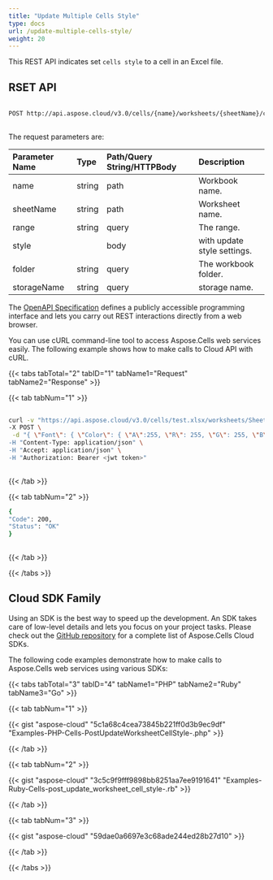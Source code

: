 ```yaml
---
title: "Update Multiple Cells Style"
type: docs
url: /update-multiple-cells-style/
weight: 20
---
```


This REST API indicates set `cells style` to a cell in an Excel file.

 
## RSET API
 
```bash
 
POST http://api.aspose.cloud/v3.0/cells/{name}/worksheets/{sheetName}/cells/style
 
```
The request parameters are: 
 
| Parameter Name | Type | Path/Query String/HTTPBody | Description| 
| :- | :- | :- |:- | 
| name | string | path | Workbook name. |
| sheetName | string | path | Worksheet name. |
| range | string | query | The range. |
| style |  | body | with update style settings. |
| folder | string | query | The workbook folder. |
| storageName | string | query | storage name. |
 
The [OpenAPI Specification](https://apireference.aspose.cloud/cells/#/Cells/PostUpdateWorksheetRangeStyle) defines a publicly accessible programming interface and lets you carry out REST interactions directly from a web browser.
 
You can use cURL command-line tool to access Aspose.Cells web services easily. The following example shows how to make calls to Cloud API with cURL.
 
{{< tabs tabTotal="2" tabID="1" tabName1="Request" tabName2="Response" >}}
 
{{< tab tabNum="1" >}}
 
```bash
 
curl -v "https://api.aspose.cloud/v3.0/cells/test.xlsx/worksheets/Sheet1/cells/style?range=a1%3Aa10" \
-X POST \
 -d "{ \"Font\": { \"Color\": { \"A\":255, \"R\": 255, \"G\": 255, \"B\": 0 }, \"DoubleSize\": 10, \"IsBold\": true, \"IsItalic\": true, \"IsStrikeout\": true, \"IsSubscript\": true, \"IsSuperscript\": true, \"Name\": \"Arial\", \"Size\": 22 }, \"Name\": \"string\", \"CultureCustom\": \"string\", \"Custom\": \"string\", \"BackgroundColor\": { \"A\": 10, \"R\": 10, \"G\": 10, \"B\": 10 }, \"ForegroundColor\": { \"A\": 255, \"R\": 255, \"G\": 255, \"B\": 0 } \
-H "Content-Type: application/json" \
-H "Accept: application/json" \
-H "Authorization: Bearer <jwt token>"
 
```
 
{{< /tab >}}
 
{{< tab tabNum="2" >}}
 
```bash
{
"Code": 200,
"Status": "OK"
}
 
```
 
{{< /tab >}}
 
{{< /tabs >}}
 
## Cloud SDK Family
 

Using an SDK is the best way to speed up the development. An SDK takes care of low-level details and lets you focus on your project tasks. Please check out the [GitHub repository](https://github.com/aspose-cells-cloud) for a complete list of Aspose.Cells Cloud SDKs.

The following code examples demonstrate how to make calls to Aspose.Cells web services using various SDKs:



{{< tabs tabTotal="3" tabID="4" tabName1="PHP" tabName2="Ruby" tabName3="Go" >}}

{{< tab tabNum="1" >}}

{{< gist "aspose-cloud" "5c1a68c4cea73845b221ff0d3b9ec9df" "Examples-PHP-Cells-PostUpdateWorksheetCellStyle-.php" >}}

{{< /tab >}}

{{< tab tabNum="2" >}}

{{< gist "aspose-cloud" "3c5c9f9fff9898bb8251aa7ee9191641" "Examples-Ruby-Cells-post_update_worksheet_cell_style-.rb" >}}

{{< /tab >}}

{{< tab tabNum="3" >}}

{{< gist "aspose-cloud" "59dae0a6697e3c68ade244ed28b27d10" >}}

{{< /tab >}}

{{< /tabs >}}
